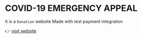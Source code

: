 # COVID-19 EMERGENCY APPEAL
 
 It is a `Donation` website Made with test payment integration
 
 👉 [visit website](https://covid19-emergency-appeal.netlify.app/)



